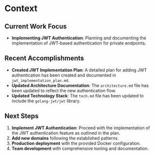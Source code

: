 # Context

## Current Work Focus

- **Implementing JWT Authentication**: Planning and documenting the implementation of JWT-based authentication for private endpoints.

## Recent Accomplishments

- **Created JWT Implementation Plan**: A detailed plan for adding JWT authentication has been created and documented in `jwt_implementation_plan.md`.
- **Updated Architecture Documentation**: The `architecture.md` file has been updated to reflect the new authentication flow.
- **Updated Technology Stack**: The `tech.md` file has been updated to include the `golang-jwt/jwt` library.

## Next Steps

1. **Implement JWT Authentication**: Proceed with the implementation of the JWT authentication feature as outlined in the plan.
2. **Add new domains** following the established patterns.
3. **Production deployment** with the provided Docker configuration.
4. **Team development** with comprehensive tooling and documentation.